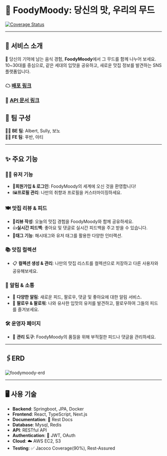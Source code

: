 # 🍴 **FoodyMoody**: 당신의 맛, 우리의 무드

[![Coverage Status](https://coveralls.io/repos/github/foody-moody/foodymoody/badge.svg?branch=dev-be)](https://coveralls.io/github/foody-moody/foodymoody)

---

## 📘 서비스 소개

🍝 당신의 기억에 남는 음식 경험, **FoodyMoody**에서 그 무드를 함께 나누어 보세요. 10~30대를 중심으로, 같은 세대의 입맛을 공유하고, 새로운 맛집 정보를 발견하는 SNS 플랫폼입니다.

### ☁ [배포 링크](https://foodymoody.site/)
### 📃 [API 문서 링크](https://foodymoody.site/api/docs)

## 🍻 팀 구성

👩‍💻 **BE 팀**: Albert, Sully, 보노  
👨‍💻 **FE 팀**: 푸반, 아티

---

## ✨ 주요 기능

### 🙋‍♂️ 유저 기능

- 🎉**회원가입 & 로그인**:  FoodyMoody의 세계에 오신 것을 환영합니다!
- 🖼️**프로필 관리**:  나만의 취향과 프로필을 커스터마이징하세요.

### 🍽️ 맛집 리뷰 & 피드

- 📝**리뷰 작성**:  오늘의 맛집 경험을 FoodyMoody와 함께 공유하세요.
- 👍**실시간 피드백**:  좋아요 및 댓글로 실시간 피드백을 주고 받을 수 있습니다.
- 🔖**태그 기능**:  해시태그와 유저 태그를 활용한 다양한 인터랙션.

### 📚 맛집 컬렉션

- 📋 **컬렉션 생성 & 관리**: 나만의 맛집 리스트를 컬렉션으로 저장하고 다른 사용자와 공유해보세요.

### 📣 알림 & 소통

- 🚀 **다양한 알림**: 새로운 피드, 팔로우, 댓글 및 좋아요에 대한 알림 서비스.
- 🤝 **팔로우 & 팔로워**: 나와 유사한 입맛의 유저를 발견하고, 팔로우하여 그들의 피드를 즐겨보세요.

### 🛠️ 운영자 페이지

- 🔧 **관리 도구**: FoodyMoody의 품질을 위해 부적절한 피드나 댓글을 관리하세요.

---

## 🖇️ERD

![foodymoody-erd](https://github.com/foody-moody/foodymoody/assets/99056666/c1677106-ae5c-4d5f-bcd1-6bcee86067f5)

---

## 🖥 사용 기술

- **Backend**: Springboot, JPA, Docker
- **Frontend**: React, TypeScript, Next.js
- **Documentation**: 📄 Rest Docs
- **Database**: Mysql, Redis
- **API**: RESTful API
- **Authentication**: 🔐 JWT, OAuth
- **Cloud**: ☁️ AWS EC2, S3
- **Testing**: ✅ Jacoco Coverage(90%), Rest-Assured
